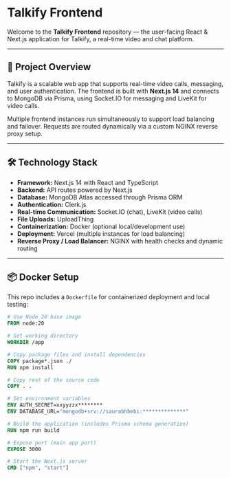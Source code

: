 # Talkify Frontend

Welcome to the **Talkify Frontend** repository — the user-facing React & Next.js application for Talkify, a real-time video and chat platform.

---

## 🚀 Project Overview

Talkify is a scalable web app that supports real-time video calls, messaging, and user authentication. The frontend is built with **Next.js 14** and connects to MongoDB via Prisma, using Socket.IO for messaging and LiveKit for video calls.

Multiple frontend instances run simultaneously to support load balancing and failover. Requests are routed dynamically via a custom NGINX reverse proxy setup.

---

## 🛠 Technology Stack

- **Framework:** Next.js 14 with React and TypeScript
- **Backend:** API routes powered by Next.js
- **Database:** MongoDB Atlas accessed through Prisma ORM
- **Authentication:** Clerk.js
- **Real-time Communication:** Socket.IO (chat), LiveKit (video calls)
- **File Uploads:** UploadThing
- **Containerization:** Docker (optional local/development use)
- **Deployment:** Vercel (multiple instances for load balancing)
- **Reverse Proxy / Load Balancer:** NGINX with health checks and dynamic routing

---

## 📦 Docker Setup

This repo includes a `Dockerfile` for containerized deployment and local testing:

```Dockerfile
# Use Node 20 base image
FROM node:20

# Set working directory
WORKDIR /app

# Copy package files and install dependencies
COPY package*.json ./
RUN npm install

# Copy rest of the source code
COPY . .

# Set environment variables
ENV AUTH_SECRET=xxyyzzx********
ENV DATABASE_URL="mongodb+srv://saurabhbebi:**************"

# Build the application (includes Prisma schema generation)
RUN npm run build

# Expose port (main app port)
EXPOSE 3000

# Start the Next.js server
CMD ["npm", "start"]
